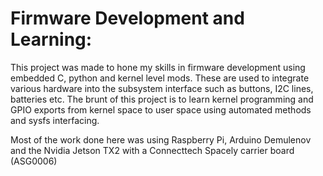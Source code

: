 # Firmware Development and Learning:

This project was made to hone my skills in firmware development using embedded C, python and kernel level mods. These are used to integrate various hardware into the subsystem interface such as buttons, I2C lines, batteries etc. The brunt of this project is to learn kernel programming and GPIO exports from kernel space to user space using automated methods and sysfs interfacing.

Most of the work done here was using Raspberry Pi, Arduino Demulenov and the Nvidia Jetson TX2 with a Connecttech Spacely carrier board (ASG0006)
